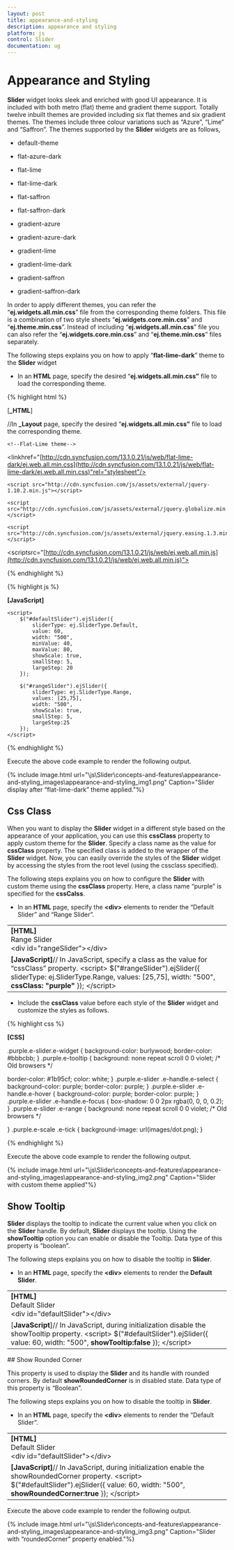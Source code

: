 ```yaml
---
layout: post
title: appearance-and-styling
description: appearance and styling	
platform: js
control: Slider
documentation: ug
---
```


# Appearance and Styling	

**Slider** widget looks sleek and enriched with good UI appearance. It is included with both metro (flat) theme and gradient theme support. Totally twelve inbuilt themes are provided including six flat themes and six gradient themes. The themes include three colour variations such as “Azure”, “Lime” and “Saffron”. The themes supported by the **Slider** widgets are as follows,

* default-theme

* flat-azure-dark

* flat-lime

* flat-lime-dark

* flat-saffron

* flat-saffron-dark

* gradient-azure

* gradient-azure-dark

* gradient-lime

* gradient-lime-dark

* gradient-saffron

* gradient-saffron-dark



In order to apply different themes, you can refer the “**ej.widgets.all.min.css**” file from the corresponding theme folders. This file is a combination of two style sheets “**ej.widgets.core.min.css**” and “**ej.theme.min.css**”. Instead of including “**ej.widgets.all.min.css**” file you can also refer the “**ej.widgets.core.min.css**” and “**ej.theme.min.css**” files separately. 

The following steps explains you on how to apply “**flat-lime-dark**” theme to the **Slider** widget

* In an **HTML** page, specify the desired “**ej.widgets.all.min.css”** file to load the corresponding theme.



{% highlight html %}

[**_HTML**]

//In **_Layout** page, specify the desired “**ej.widgets.all.min.css”** file to load the corresponding theme.
<head>
    <title>Slider</title>

    <!--Flat-Lime theme-->
<linkhref="[http://cdn.syncfusion.com/13.1.0.21/js/web/flat-lime-dark/ej.web.all.min.css](http://cdn.syncfusion.com/13.1.0.21/js/web/flat-lime-dark/ej.web.all.min.css)"rel="stylesheet"/>
<!--scripts-->
    <script src="http://cdn.syncfusion.com/js/assets/external/jquery-1.10.2.min.js"></script>

    <script src="http://cdn.syncfusion.com/js/assets/external/jquery.globalize.min.js"> </script>

    <script src="http://cdn.syncfusion.com/js/assets/external/jquery.easing.1.3.min.js"> </script>
<scriptsrc="[http://cdn.syncfusion.com/13.1.0.21/js/web/ej.web.all.min.js](http://cdn.syncfusion.com/13.1.0.21/js/web/ej.web.all.min.js)"></script>
</head>


{% endhighlight %}





{% highlight js %}

**[JavaScript]**

    <script>
        $("#defaultSlider").ejSlider({
            sliderType: ej.SliderType.Default,
            value: 60,
            width: "500",
            minValue: 40,
            maxValue: 80,
            showScale: true,
            smallStep: 5,
            largeStep: 20
        });

        $("#rangeSlider").ejSlider({
            sliderType: ej.SliderType.Range,
            values: [25,75],
            width: "500",
            showScale: true,
            smallStep: 5,
            largeStep:25
        });
    </script>


{% endhighlight %}


Execute the above code example to render the following output.

{% include image.html url="\js\Slider\concepts-and-features\appearance-and-styling_images\appearance-and-styling_img1.png" Caption="Slider display after “flat-lime-dark” theme applied."%}

## Css Class

When you want to display the **Slider** widget in a different style based on the appearance of your application, you can use this **cssClass** property to apply custom theme for the **Slider**. Specify a class name as the value for **cssClass** property. The specified class is added to the wrapper of the **Slider** widget. Now, you can easily override the styles of the **Slider** widget by accessing the styles from the root level (using the cssclass specified).

The following steps explains you on how to configure the **Slider** with custom theme using the **cssClass** property. Here, a class name “purple” is specified for the **cssCalss**.

* In an **HTML** page, specify the **&lt;div&gt;** elements to render the “Default Slider” and “Range Slider”.



<table>
<tr>
<td>
<b>[HTML]</b>        <div class="txt">Range Slider</div>        &lt;div id="rangeSlider"&gt;&lt;/div&gt;</td></tr>
<tr>
<td>
<b>[JavaScript]</b>// In JavaScript, specify a class as the value for “cssClass” property.    &lt;script&gt;        $("#rangeSlider").ejSlider({            sliderType: ej.SliderType.Range,            values: [25,75],            width: "500",<b>            cssClass: "purple"</b>        });    &lt;/script&gt;</td></tr>
</table>


* Include the **cssClass** value before each style of the **Slider** widget and customize the styles as follows.


{% highlight css %}

**[CSS]**

.purple.e-slider.e-widget {
  background-color: burlywood;
  border-color: #bbbcbb;
}
.purple.e-tooltip {
  background: none repeat scroll 0 0 violet;
  /* Old browsers */

  border-color: #1b95cf;
  color: white;
}
.purple.e-slider .e-handle.e-select {
  background-color: purple;
  border-color: purple;
}
.purple.e-slider .e-handle.e-hover {
  background-color: purple;
  border-color: purple;
}
.purple.e-slider .e-handle.e-focus {
  box-shadow: 0 0 2px rgba(0, 0, 0, 0.2);
}
.purple.e-slider .e-range {
  background: none repeat scroll 0 0 violet;
  /* Old browsers */

}
.purple.e-scale .e-tick {
  background-image: url(images/dot.png);
}


{% endhighlight %}


Execute the above code example to render the following output.

{% include image.html url="\js\Slider\concepts-and-features\appearance-and-styling_images\appearance-and-styling_img2.png" Caption="Slider with custom theme applied"%}

## Show Tooltip

**Slider** displays the tooltip to indicate the current value when you click on the **Slider** handle. By default, **Slider** displays the tooltip. Using the **showTooltip** option you can enable or disable the Tooltip. Data type of this property is “boolean”.

The following steps explains you on how to disable the tooltip in **Slider**.

* In an **HTML** page, specify the **&lt;div&gt;** elements to render the **Default Slider**.



<table>
<tr>
<td>
<b>[HTML]</b>        <div class="txt">Default Slider</div>        &lt;div id="defaultSlider"&gt;&lt;/div&gt;</td></tr>
<tr>
<td>
[<b>JavaScript</b>]// In JavaScript, during initialization disable the showTooltip property.    &lt;script&gt;        $("#defaultSlider").ejSlider({            value: 60,            width: "500",<b>            showTooltip:false</b>        });    &lt;/script&gt;</td></tr>
</table>
## Show Rounded Corner

This property is used to display the **Slider** and its handle with rounded corners. By default **showRoundedCorner** is in disabled state. Data type of this property is “Boolean”.

The following steps explains you on how to disable the tooltip in **Slider**.

* In an **HTML** page, specify the **&lt;div&gt;** elements to render the “Default Slider”.



<table>
<tr>
<td>
<b>[HTML]</b>        <div class="txt">Default Slider</div>        &lt;div id="defaultSlider"&gt;&lt;/div&gt;</td></tr>
<tr>
<td>
<b>[JavaScript]</b>// In JavaScript, during initialization enable the showRoundedCorner property.    &lt;script&gt;        $("#defaultSlider").ejSlider({            value: 60,            width: "500",<b>            showRoundedCorner:true</b>        });    &lt;/script&gt;</td></tr>
</table>


Execute the above code example to render the following output.







{% include image.html url="\js\Slider\concepts-and-features\appearance-and-styling_images\appearance-and-styling_img3.png" Caption="Slider with “roundedCorner” property enabled."%}

